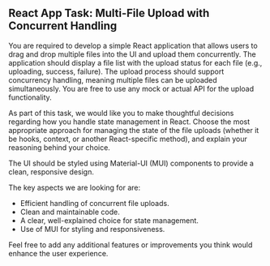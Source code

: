 ## **React App Task: Multi-File Upload with Concurrent Handling**

You are required to develop a simple React application that allows users to drag and drop multiple files into the UI and upload them concurrently. The application should display a file list with the upload status for each file (e.g., uploading, success, failure). The upload process should support concurrency handling, meaning multiple files can be uploaded simultaneously. You are free to use any mock or actual API for the upload functionality.

As part of this task, we would like you to make thoughtful decisions regarding how you handle state management in React. Choose the most appropriate approach for managing the state of the file uploads (whether it be hooks, context, or another React-specific method), and explain your reasoning behind your choice.

The UI should be styled using Material-UI (MUI) components to provide a clean, responsive design.

The key aspects we are looking for are:

- Efficient handling of concurrent file uploads.
- Clean and maintainable code.
- A clear, well-explained choice for state management.
- Use of MUI for styling and responsiveness.

Feel free to add any additional features or improvements you think would enhance the user experience.

